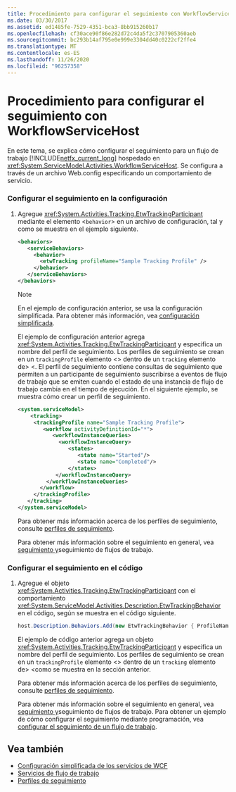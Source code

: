 ```yaml
---
title: Procedimiento para configurar el seguimiento con WorkflowServiceHost
ms.date: 03/30/2017
ms.assetid: ed1485fe-7529-4351-bca3-8bb915260b17
ms.openlocfilehash: cf30ace90f86e282d72c4da5f2c3707905360aeb
ms.sourcegitcommit: bc293b14af795e0e999e3304dd40c0222cf2ffe4
ms.translationtype: MT
ms.contentlocale: es-ES
ms.lasthandoff: 11/26/2020
ms.locfileid: "96257358"
---
```

# <a name="how-to-configure-tracking-with-workflowservicehost"></a>Procedimiento para configurar el seguimiento con WorkflowServiceHost

En este tema, se explica cómo configurar el seguimiento para un flujo de trabajo [!INCLUDE[netfx_current_long](../../../../includes/netfx-current-long-md.md)] hospedado en <xref:System.ServiceModel.Activities.WorkflowServiceHost>. Se configura a través de un archivo Web.config especificando un comportamiento de servicio.  
  
### <a name="configure-tracking-in-configuration"></a>Configurar el seguimiento en la configuración  
  
1. Agregue <xref:System.Activities.Tracking.EtwTrackingParticipant> mediante el elemento <`behavior`> en un archivo de configuración, tal y como se muestra en el ejemplo siguiente.  
  
    ```xml  
    <behaviors>  
       <serviceBehaviors>  
         <behavior>  
           <etwTracking profileName="Sample Tracking Profile" />  
         </behavior>
       </serviceBehaviors>  
    </behaviors>  
    ```  
  
    > [!NOTE]
    > En el ejemplo de configuración anterior, se usa la configuración simplificada. Para obtener más información, vea [configuración simplificada](../simplified-configuration.md).  
  
     El ejemplo de configuración anterior agrega <xref:System.Activities.Tracking.EtwTrackingParticipant> y especifica un nombre del perfil de seguimiento. Los perfiles de seguimiento se crean en un `trackingProfile` elemento <> dentro de un `tracking` elemento de> <. El perfil de seguimiento contiene consultas de seguimiento que permiten a un participante de seguimiento suscribirse a eventos de flujo de trabajo que se emiten cuando el estado de una instancia de flujo de trabajo cambia en el tiempo de ejecución. En el siguiente ejemplo, se muestra cómo crear un perfil de seguimiento.  
  
    ```xml  
    <system.serviceModel>  
        <tracking>
         <trackingProfile name="Sample Tracking Profile">  
            <workflow activityDefinitionId="*">  
               <workflowInstanceQueries>  
                 <workflowInstanceQuery>  
                    <states>  
                       <state name="Started"/>  
                       <state name="Completed"/>  
                    </states>  
                </workflowInstanceQuery>  
             </workflowInstanceQueries>  
           </workflow>  
         </trackingProfile>
       </tracking>  
    </system.serviceModel>  
    ```  
  
     Para obtener más información acerca de los perfiles de seguimiento, consulte [perfiles de seguimiento](../../windows-workflow-foundation/tracking-profiles.md).  
  
     Para obtener más información sobre el seguimiento en general, vea [seguimiento y](../../windows-workflow-foundation/workflow-tracking-and-tracing.md)seguimiento de flujos de trabajo.  
  
### <a name="configure-tracking-in-code"></a>Configurar el seguimiento en el código  
  
1. Agregue el objeto <xref:System.Activities.Tracking.EtwTrackingParticipant> con el comportamiento <xref:System.ServiceModel.Activities.Description.EtwTrackingBehavior> en el código, según se muestra en el código siguiente.  
  
    ```csharp  
    host.Description.Behaviors.Add(new EtwTrackingBehavior { ProfileName = "Sample Tracking Profile" });  
    ```  
  
     El ejemplo de código anterior agrega un objeto <xref:System.Activities.Tracking.EtwTrackingParticipant> y especifica un nombre del perfil de seguimiento. Los perfiles de seguimiento se crean en un `trackingProfile` elemento <> dentro de un `tracking` elemento de> <como se muestra en la sección anterior.  
  
     Para obtener más información acerca de los perfiles de seguimiento, consulte [perfiles de seguimiento](../../windows-workflow-foundation/tracking-profiles.md).  
  
     Para obtener más información sobre el seguimiento en general, vea [seguimiento y](../../windows-workflow-foundation/workflow-tracking-and-tracing.md)seguimiento de flujos de trabajo. Para obtener un ejemplo de cómo configurar el seguimiento mediante programación, vea [configurar el seguimiento de un flujo de trabajo](../../windows-workflow-foundation/configuring-tracking-for-a-workflow.md).  
  
## <a name="see-also"></a>Vea también

- [Configuración simplificada de los servicios de WCF](../samples/simplified-configuration-for-wcf-services.md)
- [Servicios de flujo de trabajo](workflow-services.md)
- [Perfiles de seguimiento](../../windows-workflow-foundation/tracking-profiles.md)
